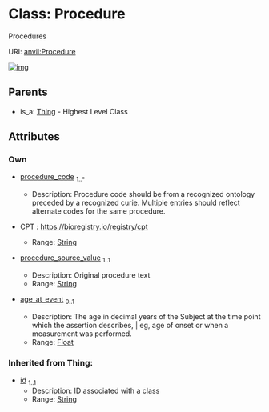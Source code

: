 
# Class: Procedure

Procedures

URI: [anvil:Procedure](https://anvilproject.org/acr-harmonized-data-model/Procedure)


[![img](https://yuml.me/diagram/nofunky;dir:TB/class/[Thing],[Thing]^-[Procedure&#124;procedure_code:string%20%2B;procedure_source_value:string;age_at_event:float%20%3F;id(i):string])](https://yuml.me/diagram/nofunky;dir:TB/class/[Thing],[Thing]^-[Procedure&#124;procedure_code:string%20%2B;procedure_source_value:string;age_at_event:float%20%3F;id(i):string])

## Parents

 *  is_a: [Thing](Thing.md) - Highest Level Class

## Attributes


### Own

 * [procedure_code](procedure_code.md)  <sub>1..\*</sub>
     * Description: Procedure code should be from a recognized ontology preceded by a recognized curie. Multiple entries should reflect alternate codes for the same procedure. 
* CPT : https://bioregistry.io/registry/cpt

     * Range: [String](types/String.md)
 * [procedure_source_value](procedure_source_value.md)  <sub>1..1</sub>
     * Description: Original procedure text
     * Range: [String](types/String.md)
 * [age_at_event](age_at_event.md)  <sub>0..1</sub>
     * Description: The age in decimal years of the Subject at the time point which the assertion describes, | eg, age of onset or when a measurement was performed.
     * Range: [Float](types/Float.md)

### Inherited from Thing:

 * [id](id.md)  <sub>1..1</sub>
     * Description: ID associated with a class
     * Range: [String](types/String.md)
